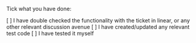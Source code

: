 Tick what you have done:

[ ] I have double checked the functionality with the ticket in linear, or any other relevant discussion avenue
[ ] I have created/updated any relevant test code
[ ] I have tested it myself